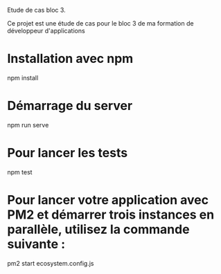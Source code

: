 Etude de cas bloc 3.

Ce projet est une étude de cas pour le bloc 3 de ma formation de développeur d'applications

# Installation avec npm
npm install

# Démarrage du server
npm run serve

# Pour lancer les tests
npm test

# Pour lancer votre application avec PM2 et démarrer trois instances en parallèle, utilisez la commande suivante :
pm2 start ecosystem.config.js
